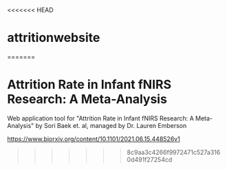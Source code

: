 <<<<<<< HEAD
# attritionwebsite
=======
# Attrition Rate in Infant fNIRS Research: A Meta-Analysis
Web application tool for "Attrition Rate in Infant fNIRS Research: A Meta-Analysis" by Sori Baek et. al, managed by Dr. Lauren Emberson

https://www.biorxiv.org/content/10.1101/2021.06.15.448526v1
>>>>>>> 8c9aa3c4266f9972471c527a3160d491f27254cd
